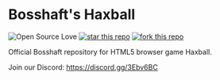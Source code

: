 # Bosshaft's Haxball
![Open Source Love](https://badges.frapsoft.com/os/gpl/gpl.svg?v=102)
[![star this repo](http://githubbadges.com/star.svg?user=bosshaft-GmbH&repo=haxball&style=flat)](https://github.com/boennemann/badges)
[![fork this repo](http://githubbadges.com/fork.svg?user=bosshaft-GmbH&repo=haxball&style=flat)](https://github.com/boennemann/badges/fork)

Official Bosshaft repository for HTML5 browser game Haxball.

Join our Discord: https://discord.gg/3Ebv6BC

